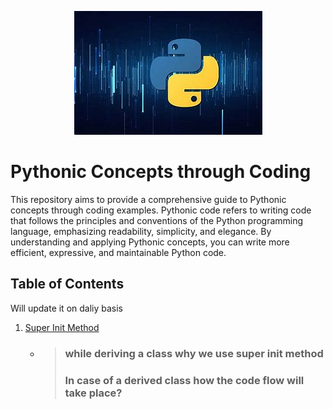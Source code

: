 <p align="center">
  <img src="logo.jpg" alt="Image" />
</p>

# Pythonic Concepts through Coding
This repository aims to provide a comprehensive guide to Pythonic concepts through coding examples. Pythonic code refers to writing code that follows the principles and conventions of the Python programming language, emphasizing readability, simplicity, and elegance. By understanding and applying Pythonic concepts, you can write more efficient, expressive, and maintainable Python code.

## Table of Contents
Will update it on daliy basis
1. [Super Init Method](#Super-Init-Method.ipynb)
   - >### while deriving a class why we use super init method
     >### In case of a derived class how the code flow will take place?





